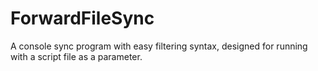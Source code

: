 # ForwardFileSync
A console sync program with easy filtering syntax, designed for running with a script file as a parameter.
